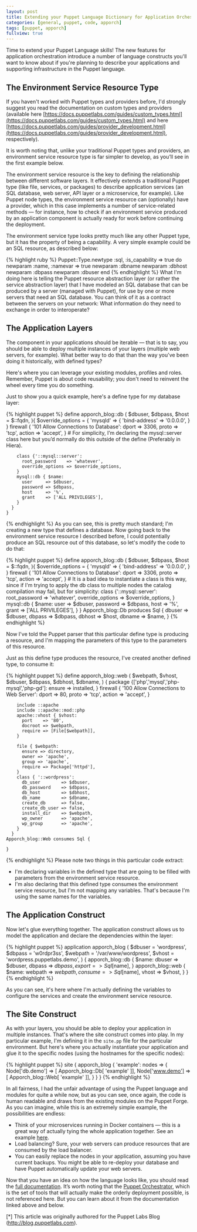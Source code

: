 ```yaml
---
layout: post
title: Extending your Puppet Language Dictionary for Application Orchestration
categories: [general, puppet, code, apporch]
tags: [puppet, apporch]
fullview: true
---
```


Time to extend your Puppet Language skills! The new features for application orchestration introduce a number of language constructs you'll want to know about if you're planning to describe your applications and supporting infrastructure in the Puppet language.

## The Environment Service Resource Type
If you haven't worked with Puppet types and providers before, I'd strongly suggest you read the documentation on custom types and providers (available here [https://docs.puppetlabs.com/guides/custom_types.html](https://docs.puppetlabs.com/guides/custom_types.html) and here [https://docs.puppetlabs.com/guides/provider_development.html](https://docs.puppetlabs.com/guides/provider_development.html), respectively).

It is worth noting that, unlike your traditional Puppet types and providers, an environment service resource type is far simpler to develop, as you’ll see in the first example below.

The environment service resource is the key to defining the relationship between different software layers. It effectively extends a traditional Puppet type (like file, services, or packages) to describe application services (an SQL database, web server, API layer or a microservice, for example). Like Puppet node types, the environment service resource can (optionally) have a provider, which in this case implements a number of service-related methods — for instance, how to check if an environment service produced by an application component is actually ready for work before continuing the deployment.

The environment service type looks pretty much like any other Puppet type, but it has the property of being a capability. A very simple example could be an SQL resource, as described below:

{% highlight ruby %}
    Puppet::Type.newtype :sql, :is_capability => true do
      newparam :name, :namevar => true
      newparam :dbname
      newparam :dbhost
      newparam :dbpass
      newparam :dbuser
    end
{% endhighlight %}
What I'm doing here is telling the Puppet resource abstraction layer (or rather the service abstraction layer) that I have modeled an SQL database that can be produced by a server (managed with Puppet), for use by one or more servers that need an SQL database. You can think of it as a contract between the servers on your network: What information do they need to exchange in order to interoperate?

## The Application Layers
The component in your applications should be iterable — that is to say, you should be able to deploy multiple instances of your layers (multiple web servers, for example). What better way to do that than the way you've been doing it historically, with defined types?

Here's where you can leverage your existing modules, profiles and roles. Remember, Puppet is about code reusability; you don't need to reinvent the wheel every time you do something.

Just to show you a quick example, here's a define type for my database layer:

{% highlight puppet %}
    define apporch_blog::db (
      $dbuser,
      $dbpass,
      $host = $::fqdn,
      ){
       $override_options = {
         'mysqld' => {
           'bind-address' => '0.0.0.0',
         }
       }
        firewall { '101 Allow Connections to Database':
          dport    => 3306,
          proto    => 'tcp',
          action  => 'accept',
        }
        # For simplicity, I’m declaring the mysql::server class here but you’d normally do this outside of the define (Preferably in Hiera).

        class {'::mysql::server':
          root_password    => 'whatever',
          override_options => $override_options,
        }
        mysql::db { $name:
          user     => $dbuser,
          password => $dbpass,
          host     => '%',
          grant    => ['ALL PRIVILEGES'],
        }
      }
    }

{% endhighlight %}
As you can see, this is pretty much standard; I'm creating a new type that defines a database. Now going back to the environment service resource I described before, I could potentially produce an SQL resource out of this database, so let's modify the code to do that:

{% highlight puppet %}
    define apporch_blog::db (
      $dbuser,
      $dbpass,
      $host = $::fqdn,
      ){
       $override_options = {
         'mysqld' => {
           'bind-address' => '0.0.0.0',
         }
       }
       firewall { '101 Allow Connections to Database':
         dport    => 3306,
         proto    => 'tcp',
         action  => 'accept',
       }
       # It is a bad idea to instantiate a class is this way, since if I'm trying to apply the db class to multiple nodes the catalog compilation may fail, but for simplicity:
       class {'::mysql::server':
         root_password    => 'whatever',
         override_options => $override_options,
       }
       mysql::db { $name:
         user     => $dbuser,
         password => $dbpass,
         host     => '%',
         grant    => ['ALL PRIVILEGES'],
       }
     }
     Apporch_blog::Db produces Sql {
       dbuser => $dbuser,
       dbpass => $dbpass,
       dbhost => $host,
       dbname => $name,
     }
{% endhighlight %}


Now I've told the Puppet parser that this particular define type is producing a resource, and I'm mapping the parameters of this type to the parameters of this resource.

Just as this define type produces the resource, I've created another defined type, to consume it:

{% highlight puppet %}
    define apporch_blog::web (
      $webpath,
      $vhost,
      $dbuser,
      $dbpass,
      $dbhost,
      $dbname,
      ) {
        package {['php','mysql','php-mysql','php-gd']:
          ensure => installed,
        }
        firewall { '100 Allow Connections to Web Server':
          dport    => 80,
          proto    => 'tcp',
          action  => 'accept',
        }

        include ::apache
        include ::apache::mod::php
        apache::vhost { $vhost:
          port    => '80',
          docroot => $webpath,
          require => [File[$webpath]],
        }

        file { $webpath:
          ensure => directory,
          owner => 'apache',
          group => 'apache',
          require => Package['httpd'],
        }
        class { '::wordpress':
          db_user        => $dbuser,
          db_password    => $dbpass,
          db_host        => $dbhost,
          db_name        => $dbname,
          create_db      => false,
          create_db_user => false,
          install_dir    => $webpath,
          wp_owner       => 'apache',
          wp_group       => 'apache',
        }
      }
    Apporch_blog::Web consumes Sql {

    }
{% endhighlight %}
Please note two things in this particular code extract:

* I'm declaring variables in the defined type that are going to be filled with parameters from the environment service resource. 
* I'm also declaring that this defined type consumes the environment service resource, but I'm not mapping any variables. That's because I'm using the same names for the variables.

## The Application Construct
Now let's glue everything together. The application construct allows us to model the application and declare the dependencies within the layer:

{% highlight puppet %}
    application apporch_blog (
      $dbuser  = 'wordpress',
      $dbpass  = 'w0rdpr3ss',
      $webpath = '/var/www/wordpress',
      $vhost   = 'wordpress.puppetlabs.demo',
      ) {
        apporch_blog::db { $name:
          dbuser => $dbuser,
          dbpass => $dbpass,
          export => Sql[$name],
        }
        apporch_blog::web { $name:
          webpath => $webpath,
          consume => Sql[$name],
          vhost   => $vhost,
        }
    }
{% endhighlight %}

As you can see, it's here where I'm actually defining the variables to configure the services and create the environment service resource.

## The Site Construct
As with your layers, you should be able to deploy your application in multiple instances. That's where the site construct comes into play. In my particular example, I'm defining it in the `site.pp` file for the particular environment. But here's where you actually instantiate your application and glue it to the specific nodes (using the hostnames for the specific nodes):

{% highlight puppet %}
    site {
      apporch_blog { 'example':
          nodes           => {
            Node['db.demo'] => [ Apporch_blog::Db[ 'example' ]],
            Node['www.demo'] => [ Apporch_blog::Web[ 'example' ]],
        }
      }
    }
{% endhighlight %}


In all fairness, I had the unfair advantage of using the Puppet language and modules for quite a while now, but as you can see, once again, the code is human readable and draws from the existing modules on the Puppet Forge. As you can imagine, while this is an extremely simple example, the possibilities are endless:

* Think of your microservices running in Docker containers — this is a great way of actually tying the whole application together. See an example [here](https://github.com/ncorrare/ncorrare-worldofcontainers/blob/master/manifests/profile/infoapi.pp).
* Load balancing? Sure, your web servers can produce resources that are consumed by the load balancer.
* You can easily replace the nodes in your application, assuming you have current backups. You might be able to re-deploy your database and have Puppet automatically update your web servers.

Now that you have an idea on how the language looks like, you should read the [full documentation](http://docs.puppetlabs.com/pe/latest/app_orchestration_overview.html#language-extensions-for-application-orchestration-an-overview). It’s worth noting that the [Puppet Orchestrator](https://docs.puppetlabs.com/pe/latest/orchestrator_intro.html), which is the set of tools that will actually make the orderly deployment possible, is not referenced here. But you can learn about it from the documentation linked above and below.

[*] This article was originally authored for the Puppet Labs Blog (http://blog.puppetlabs.com).
